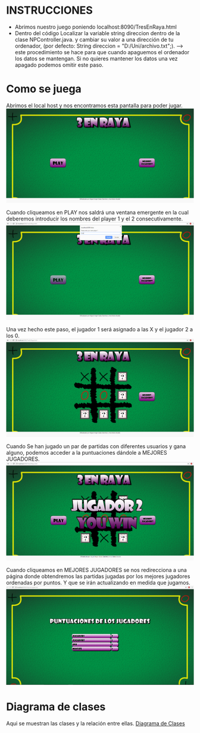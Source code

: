 
# INSTRUCCIONES
+ Abrimos nuestro juego poniendo localhost:8090/TresEnRaya.html
+ Dentro del código Localizar la variable string direccion dentro de la clase NPController.java. y cambiar su valor a una dirección de tu ordenador, (por defecto: String direccion = "D:/Uni/archivo.txt";). --> este procedimiento se hace para que cuando apaguemos el ordenador los datos se mantengan. Si no quieres mantener los datos una vez apagado podemos omitir este paso.

# Como se juega
Abrimos el local host y nos encontramos esta pantalla para poder jugar.
![Primera Pantalla](https://github.com/MiguelAngelGalazSanchez/PracticaRedes3enraya/blob/Favev3/Imagenes%20Fase3/1Pantalla.png)

Cuando cliqueamos en PLAY nos saldrá una ventana emergente en la cual deberemos introducir los nombres del player 1 y el 2 consecutivamente.
![Segunda1 Pantalla](https://github.com/MiguelAngelGalazSanchez/PracticaRedes3enraya/blob/Favev3/Imagenes%20Fase3/2Pantalla.png)

Una vez hecho este paso, el jugador 1 será asignado a las X y el jugador 2 a los 0.
![Tercera Pantalla](https://github.com/MiguelAngelGalazSanchez/PracticaRedes3enraya/blob/Favev3/Imagenes%20Fase3/3Pantalla.png)

Cuando Se han jugado un par de partidas con diferentes usuarios y gana alguno, podemos acceder a la puntuaciones dándole a MEJORES JUGADORES.
![Cuarta Pantalla](https://github.com/MiguelAngelGalazSanchez/PracticaRedes3enraya/blob/Favev3/Imagenes%20Fase3/4pantalla.png)

Cuando cliqueamos en MEJORES JUGADORES se nos redirecciona a una página donde obtendremos las partidas jugadas por los mejores jugadores ordenadas por puntos. Y que se irán actualizando en medida que jugamos.
![Quinta Pantalla](https://github.com/MiguelAngelGalazSanchez/PracticaRedes3enraya/blob/Favev3/Imagenes%20Fase3/5pantalla.PNG)
# Diagrama de clases
Aqui se muestran las clases y la relación entre ellas.
[Diagrama de Clases](https://github.com/MiguelAngelGalazSanchez/PracticaRedes3enraya/blob/Favev3/Imagenes%20Fase3/DiagramaRedes.PNG)


